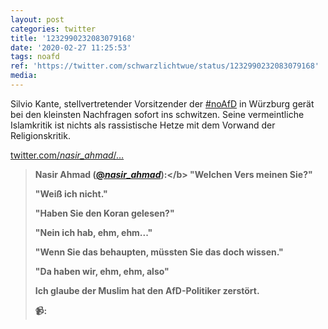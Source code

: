 ```yaml
---
layout: post
categories: twitter
title: '1232990232083079168'
date: '2020-02-27 11:25:53'
tags: noafd
ref: 'https://twitter.com/schwarzlichtwue/status/1232990232083079168'
media:
---
```

Silvio Kante, stellvertretender Vorsitzender der [#noAfD](/t/noafd) in Würzburg gerät bei den kleinsten Nachfragen sofort ins schwitzen. Seine vermeintliche Islamkritik ist nichts als rassistische Hetze mit dem Vorwand der Religionskritik.



[twitter.com/_nasir_ahmad_/…](https://twitter.com/_nasir_ahmad_/status/1232959963934400517)
> <b>Nasir Ahmad ([@_nasir_ahmad_](https://twitter.com/_nasir_ahmad_)):</b>  
>"Welchen Vers meinen Sie?"  
>  
>  
>  
>"Weiß ich nicht."  
>  
>  
>  
>"Haben Sie den Koran gelesen?"  
>  
>  
>  
>"Nein ich hab, ehm, ehm..."  
>  
>  
>  
>"Wenn Sie das behaupten, müssten Sie das doch wissen."  
>  
>  
>  
>"Da haben wir, ehm, ehm, also"  
>  
>  
>  
>Ich glaube der Muslim hat den AfD-Politiker zerstört.  
>  
>  
>  
>📹:    

